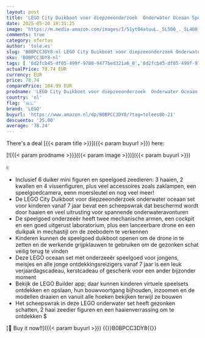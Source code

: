 ```yaml
---
layout: post
title: 'LEGO City Duikboot voor diepzeeonderzoek  Onderwater Oceaan Speelgoed voor kinderen met Drone  Haai Dieren Figuren  Scheepswrak en Duiker  Cadeau voor Jongens en meisjes 60379'
date: 2025-05-20 18:31:25
image: 'https://m.media-amazon.com/images/I/51ytO4atuuL._SL500_._SL400_.jpg'
comments: true
category: ofertas
author: 'tole.es'
slug: 'B0BPCC3DY8-nl LEGO City Duikboot voor diepzeeonderzoek Onderwater Oceaan...'
sku: 'B0BPCC3DY8-nl'
tags: [ '6d2fcb45-df05-499f-9780-9477bed321a6_0','6d2fcb45-df05-499f-9780-9477bed321a6_8801','Arborist Merchandising Root','Bouw- & constructiespeelgoed','Lego','Self Service','Special Features Stores','Speelgoed & spellen','Speelgoedbouwsets','lego','🇳🇱', ]
actualPrice: 78.74 EUR
currency: EUR
price: 78.74
comparePrice: 104.99 EUR
prodname: 'LEGO City Duikboot voor diepzeeonderzoek  Onderwater Oceaan Speelgoed voor kinderen met Drone  Haai Dieren Figuren  Scheepswrak en Duiker  Cadeau voor Jongens en meisjes 60379'
country: 'nl'
flag: '🇳🇱'
brand: 'LEGO'
buyurl: 'https://www.amazon.nl/dp/B0BPCC3DY8/?tag=tolees0b-21'
descuento: '25.00'
average: '78.24'
---
```


There's a deal [{{< param title >}}]({{< param buyurl >}})  here:

[![{{< param prodname >}}]({{< param image >}})]({{< param buyurl >}})

ℹ️:

- Inclusief 6 duiker mini figuren en speelgoed zeedieren: 3 haaien, 2 kwallen en 4 vissenfiguren, plus veel accessoires zoals zaklampen, een speelgoedcamera, eenn moersleutel en nog veel meer!
- De LEGO City Duikboot voor diepzeeonderzoek onderwater oceaan set voor kinderen vanaf 7 jaar bevat een scheepswrak dat beschermd wordt door haaien en veel uitrusting voor spannende onderwateravonturen
- De speelgoed onderzeeër heeft twee mechanische armen, een cockpit en een goed uitgerust laboratorium, plus een lanceerbare drone en een duikpak in mechastijl om de zeebodem te verkennen
- Kinderen kunnen de speelgoed duikboot openen om de drone in te zetten en de werkende grijpklauwen te gebruiken om de gezonken schat veilig terug te vinden
- Deze LEGO oceaan set met onderzeeër speelgoed voor jongens, meisjes en alle jonge ontdekkingsreizigers vanaf 7 jaar is een leuk verjaardagscadeau, kerstcadeau of geschenk voor een ander bijzonder moment
- Bekijk de LEGO Builder app; daar kunnen kinderen virtuele speelsets ontdekken en opslaan, hun bouwvoortgang bijhouden, inzoomen en de modellen draaien en vanuit alle hoeken bekijken terwijl ze bouwen
- Het scheepswrak in deze LEGO onderwater set heeft gezonken schatten, 2 haai zeedier figuren en een haaienverrassing om te ontdekken $

[🛒 Buy it now!!]({{< param buyurl >}})
{{<world>}}B0BPCC3DY8{{</world>}}
